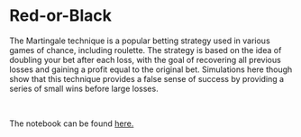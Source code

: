 # Red-or-Black

The Martingale technique is a popular betting strategy used in various games of chance, including roulette. The strategy is based on the idea of doubling your bet after each loss, with the goal of recovering all previous losses and gaining a profit equal to the original bet. Simulations here though show that this technique provides a false sense of success by providing a series of small wins before large losses.

<br/>

The notebook can be found [here.](/Red%20or%20Black.ipynb)
